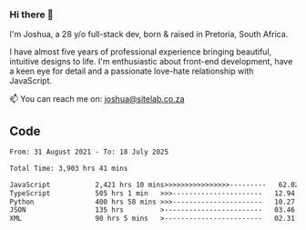 ### Hi there 👋

I'm Joshua, a 28 y/o full-stack dev, born & raised in Pretoria, South Africa. 

I have almost five years of professional experience bringing beautiful, intuitive designs to life. I'm enthusiastic about front-end development, have a keen eye for detail and a passionate love-hate relationship with JavaScript.

📫 You can reach me on: joshua@sitelab.co.za

## **Code**

<!--START_SECTION:waka-->

```txt
From: 31 August 2021 - To: 18 July 2025

Total Time: 3,903 hrs 41 mins

JavaScript           2,421 hrs 10 mins>>>>>>>>>>>>>>>>---------   62.02 %
TypeScript           505 hrs 1 min   >>>----------------------   12.94 %
Python               400 hrs 58 mins >>>----------------------   10.27 %
JSON                 135 hrs         >------------------------   03.46 %
XML                  90 hrs 5 mins   >------------------------   02.31 %
```

<!--END_SECTION:waka-->
